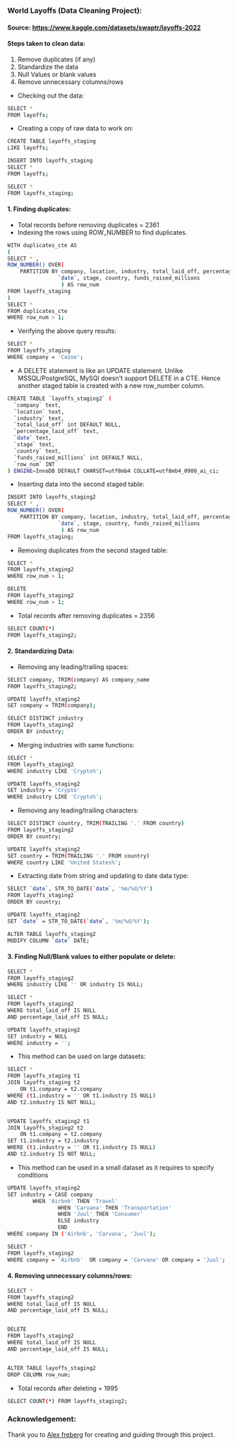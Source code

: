 ### World Layoffs (Data Cleaning Project):

#### Source: https://www.kaggle.com/datasets/swaptr/layoffs-2022

#### Steps taken to clean data: 

1. Remove duplicates (if any)
2. Standardize the data 
3. Null Values or blank values
4. Remove unnecessary columns/rows

- Checking out the data:

```bash
SELECT * 
FROM layoffs;
```

- Creating a copy of raw data to work on:

```bash 
CREATE TABLE layoffs_staging
LIKE layoffs;

INSERT INTO layoffs_staging
SELECT *
FROM layoffs;

SELECT * 
FROM layoffs_staging;
```

#### 1. Finding duplicates:

- Total records before removing duplicates = 2361 
- Indexing the rows using ROW_NUMBER to find duplicates.

```bash
WITH duplicates_cte AS 
(
SELECT * ,
ROW_NUMBER() OVER(
	PARTITION BY company, location, industry, total_laid_off, percentage_laid_off, 
				`date`, stage, country, funds_raised_millions
                 ) AS row_num
FROM layoffs_staging
)
SELECT *
FROM duplicates_cte
WHERE row_num > 1;
```

- Verifying the above query results:

```bash
SELECT * 
FROM layoffs_staging
WHERE company = 'Cazoo';
```

- A DELETE statement is like an UPDATE statement. Unlike MSSQL/PostgreSQL, MySQl doesn't support DELETE in a CTE. Hence another staged table is created with a new row_number column.

```bash
CREATE TABLE `layoffs_staging2` (
  `company` text,
  `location` text,
  `industry` text,
  `total_laid_off` int DEFAULT NULL,
  `percentage_laid_off` text,
  `date` text,
  `stage` text,
  `country` text,
  `funds_raised_millions` int DEFAULT NULL,
  `row_num` INT
) ENGINE=InnoDB DEFAULT CHARSET=utf8mb4 COLLATE=utf8mb4_0900_ai_ci;
```

- Inserting data into the second staged table:
```bash
INSERT INTO layoffs_staging2
SELECT * ,
ROW_NUMBER() OVER(
	PARTITION BY company, location, industry, total_laid_off, percentage_laid_off, 
				`date`, stage, country, funds_raised_millions
                 ) AS row_num
FROM layoffs_staging;

```

- Removing duplicates from the second staged table:

```bash
SELECT * 
FROM layoffs_staging2
WHERE row_num > 1;

DELETE
FROM layoffs_staging2
WHERE row_num > 1;
```

- Total records after removing duplicates = 2356

```bash
SELECT COUNT(*) 
FROM layoffs_staging2;
```

#### 2. Standardizing Data:

- Removing any leading/trailing spaces:

```bash
SELECT company, TRIM(company) AS company_name
FROM layoffs_staging2;

UPDATE layoffs_staging2
SET company = TRIM(company);

SELECT DISTINCT industry
FROM layoffs_staging2
ORDER BY industry;
```
- Merging industries with same functions:

```bash
SELECT *
FROM layoffs_staging2
WHERE industry LIKE 'Crypto%';

UPDATE layoffs_staging2
SET industry = 'Crypto'
WHERE industry LIKE 'Crypto%';
```
- Removing any leading/trailing characters:

```bash
SELECT DISTINCT country, TRIM(TRAILING '.' FROM country)
FROM layoffs_staging2
ORDER BY country;

UPDATE layoffs_staging2
SET country = TRIM(TRAILING '.' FROM country)
WHERE country LIKE 'United States%';
```
- Extracting date from string and updating to date data type:

```bash
SELECT `date`, STR_TO_DATE(`date`, '%m/%d/%Y')
FROM layoffs_staging2
ORDER BY country;

UPDATE layoffs_staging2
SET `date` = STR_TO_DATE(`date`, '%m/%d/%Y');

ALTER TABLE layoffs_staging2
MODIFY COLUMN `date` DATE;
```

#### 3. Finding Null/Blank values to either populate or delete:

```bash
SELECT *
FROM layoffs_staging2
WHERE industry LIKE '' OR industry IS NULL;

SELECT *
FROM layoffs_staging2
WHERE total_laid_off IS NULL
AND percentage_laid_off IS NULL;

UPDATE layoffs_staging2
SET industry = NULL
WHERE industry = '';
```

- This method can be used on large datasets:

```bash
SELECT *
FROM layoffs_staging t1
JOIN layoffs_staging t2
	ON t1.company = t2.company
WHERE (t1.industry = '' OR t1.industry IS NULL) 
AND t2.industry IS NOT NULL;


UPDATE layoffs_staging2 t1
JOIN layoffs_staging2 t2
	ON t1.company = t2.company
SET t1.industry = t2.industry
WHERE (t1.industry = '' OR t1.industry IS NULL) 
AND t2.industry IS NOT NULL;
```

- This method can be used in a small dataset as it requires to specify conditions

```bash
UPDATE layoffs_staging2
SET industry = CASE company
		WHEN 'Airbnb' THEN 'Travel'
                WHEN 'Carvana' THEN 'Transportation'
                WHEN 'Juul' THEN 'Consumer'
                ELSE industry
                END
WHERE company IN ('Airbnb', 'Carvana', 'Juul');

SELECT *
FROM layoffs_staging2
WHERE company = 'Airbnb'  OR company = 'Carvana' OR company = 'Juul';
```

#### 4. Removing unnecessary columns/rows:

```bash
SELECT *
FROM layoffs_staging2
WHERE total_laid_off IS NULL
AND percentage_laid_off IS NULL;


DELETE
FROM layoffs_staging2
WHERE total_laid_off IS NULL
AND percentage_laid_off IS NULL;


ALTER TABLE layoffs_staging2
DROP COLUMN row_num;
```

- Total records after deleting = 1995

```bash
SELECT COUNT(*) FROM layoffs_staging2;
```

### Acknowledgement: 
Thank you to [Alex freberg](https://youtu.be/4UltKCnnnTA?si=zHnfOLTztzYiaKEh) for creating and guiding through this project.



